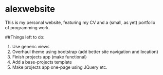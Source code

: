 # alexwebsite

This is my personal website, featuring my CV and a (small, as yet) portfolio of programming work.

##Things left to do:

1. Use generic views
2. Overhaul theme using bootstrap (add better site navigation and location)
3. Finish projects app (make functional)
4. Add a base-projects template
5. Make projects app one-page using JQuery etc.
